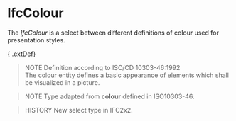 # IfcColour

The _IfcColour_ is a select between different definitions of colour used for presentation styles.

{ .extDef}
> NOTE  Definition according to ISO/CD 10303-46:1992  
> The colour entity defines a basic appearance of elements which shall be visualized in a picture.

> NOTE  Type adapted from **colour** defined in ISO10303-46.

> HISTORY  New select type in IFC2x2.
